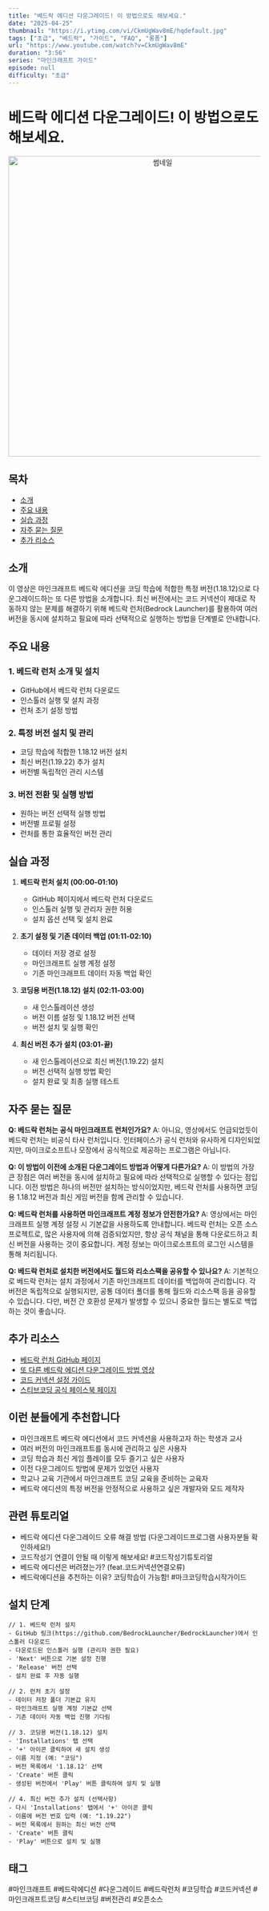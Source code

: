 ```yaml
---
title: "베드락 에디션 다운그레이드! 이 방법으로도 해보세요."
date: "2025-04-25"
thumbnail: "https://i.ytimg.com/vi/CkmUgWav8mE/hqdefault.jpg"
tags: ["초급", "베드락", "가이드", "FAQ", "롱폼"]
url: "https://www.youtube.com/watch?v=CkmUgWav8mE"
duration: "3:56"
series: "마인크래프트 가이드"
episode: null
difficulty: "초급"
---
```


# 베드락 에디션 다운그레이드! 이 방법으로도 해보세요.

<div align="center">
<img src="https://i.ytimg.com/vi/CkmUgWav8mE/hqdefault.jpg" alt="썸네일" width="600"/>
</div>

## 목차
- [소개](#소개)
- [주요 내용](#주요-내용)
- [실습 과정](#실습-과정)
- [자주 묻는 질문](#자주-묻는-질문)
- [추가 리소스](#추가-리소스)

## 소개
이 영상은 마인크래프트 베드락 에디션을 코딩 학습에 적합한 특정 버전(1.18.12)으로 다운그레이드하는 또 다른 방법을 소개합니다. 최신 버전에서는 코드 커넥션이 제대로 작동하지 않는 문제를 해결하기 위해 베드락 런처(Bedrock Launcher)를 활용하여 여러 버전을 동시에 설치하고 필요에 따라 선택적으로 실행하는 방법을 단계별로 안내합니다.

## 주요 내용

### 1. 베드락 런처 소개 및 설치
- GitHub에서 베드락 런처 다운로드
- 인스톨러 실행 및 설치 과정
- 런처 초기 설정 방법

### 2. 특정 버전 설치 및 관리
- 코딩 학습에 적합한 1.18.12 버전 설치
- 최신 버전(1.19.22) 추가 설치
- 버전별 독립적인 관리 시스템

### 3. 버전 전환 및 실행 방법
- 원하는 버전 선택적 실행 방법
- 버전별 프로필 설정
- 런처를 통한 효율적인 버전 관리

## 실습 과정

1. **베드락 런처 설치 (00:00-01:10)**
   - GitHub 페이지에서 베드락 런처 다운로드
   - 인스톨러 실행 및 관리자 권한 허용
   - 설치 옵션 선택 및 설치 완료

2. **초기 설정 및 기존 데이터 백업 (01:11-02:10)**
   - 데이터 저장 경로 설정
   - 마인크래프트 실행 계정 설정
   - 기존 마인크래프트 데이터 자동 백업 확인

3. **코딩용 버전(1.18.12) 설치 (02:11-03:00)**
   - 새 인스톨레이션 생성
   - 버전 이름 설정 및 1.18.12 버전 선택
   - 버전 설치 및 실행 확인

4. **최신 버전 추가 설치 (03:01-끝)**
   - 새 인스톨레이션으로 최신 버전(1.19.22) 설치
   - 버전 선택적 실행 방법 확인
   - 설치 완료 및 최종 실행 테스트

## 자주 묻는 질문

**Q: 베드락 런처는 공식 마인크래프트 런처인가요?**
A: 아니요, 영상에서도 언급되었듯이 베드락 런처는 비공식 타사 런처입니다. 인터페이스가 공식 런처와 유사하게 디자인되었지만, 마이크로소프트나 모장에서 공식적으로 제공하는 프로그램은 아닙니다.

**Q: 이 방법이 이전에 소개된 다운그레이드 방법과 어떻게 다른가요?**
A: 이 방법의 가장 큰 장점은 여러 버전을 동시에 설치하고 필요에 따라 선택적으로 실행할 수 있다는 점입니다. 이전 방법은 하나의 버전만 설치하는 방식이었지만, 베드락 런처를 사용하면 코딩용 1.18.12 버전과 최신 게임 버전을 함께 관리할 수 있습니다.

**Q: 베드락 런처를 사용하면 마인크래프트 계정 정보가 안전한가요?**
A: 영상에서는 마인크래프트 실행 계정 설정 시 기본값을 사용하도록 안내합니다. 베드락 런처는 오픈 소스 프로젝트로, 많은 사용자에 의해 검증되었지만, 항상 공식 채널을 통해 다운로드하고 최신 버전을 사용하는 것이 중요합니다. 계정 정보는 마이크로소프트의 로그인 시스템을 통해 처리됩니다.

**Q: 베드락 런처로 설치한 버전에서도 월드와 리소스팩을 공유할 수 있나요?**
A: 기본적으로 베드락 런처는 설치 과정에서 기존 마인크래프트 데이터를 백업하여 관리합니다. 각 버전은 독립적으로 실행되지만, 공통 데이터 폴더를 통해 월드와 리소스팩 등을 공유할 수 있습니다. 다만, 버전 간 호환성 문제가 발생할 수 있으니 중요한 월드는 별도로 백업하는 것이 좋습니다.

## 추가 리소스
- [베드락 런처 GitHub 페이지](https://github.com/BedrockLauncher/BedrockLauncher)
- [또 다른 베드락 에디션 다운그레이드 방법 영상](https://youtu.be/63tjza72LTI)
- [코드 커넥션 설정 가이드](https://education.minecraft.net/ko-kr/support/code-connection)
- [스티브코딩 공식 페이스북 페이지](https://www.facebook.com/stvcoding/)

## 이런 분들에게 추천합니다
- 마인크래프트 베드락 에디션에서 코드 커넥션을 사용하고자 하는 학생과 교사
- 여러 버전의 마인크래프트를 동시에 관리하고 싶은 사용자
- 코딩 학습과 최신 게임 플레이를 모두 즐기고 싶은 사용자
- 이전 다운그레이드 방법에 문제가 있었던 사용자
- 학교나 교육 기관에서 마인크래프트 코딩 교육을 준비하는 교육자
- 베드락 에디션의 특정 버전을 안정적으로 사용하고 싶은 개발자와 모드 제작자

## 관련 튜토리얼
- 베드락 에디션 다운그레이드 오류 해결 방법 (다운그레이드프로그램 사용자분들 확인하세요!)
- 코드작성기 연결이 안될 때 이렇게 해보세요! #코드작성기튜토리얼
- 베드락 에디션은 버려졌는가? (feat.코드커넥션연결오류)
- 베드락에디션을 추천하는 이유? 코딩학습이 가능함! #마크코딩학습시작가이드

## 설치 단계
```
// 1. 베드락 런처 설치
- GitHub 링크(https://github.com/BedrockLauncher/BedrockLauncher)에서 인스톨러 다운로드
- 다운로드된 인스톨러 실행 (관리자 권한 필요)
- 'Next' 버튼으로 기본 설정 진행
- 'Release' 버전 선택
- 설치 완료 후 자동 실행

// 2. 런처 초기 설정
- 데이터 저장 폴더 기본값 유지
- 마인크래프트 실행 계정 기본값 선택
- 기존 데이터 자동 백업 진행 기다림

// 3. 코딩용 버전(1.18.12) 설치
- 'Installations' 탭 선택
- '+' 아이콘 클릭하여 새 설치 생성
- 이름 지정 (예: "코딩")
- 버전 목록에서 '1.18.12' 선택
- 'Create' 버튼 클릭
- 생성된 버전에서 'Play' 버튼 클릭하여 설치 및 실행

// 4. 최신 버전 추가 설치 (선택사항)
- 다시 'Installations' 탭에서 '+' 아이콘 클릭
- 이름에 버전 번호 입력 (예: "1.19.22")
- 버전 목록에서 원하는 최신 버전 선택
- 'Create' 버튼 클릭
- 'Play' 버튼으로 설치 및 실행
```

## 태그
#마인크래프트 #베드락에디션 #다운그레이드 #베드락런처 #코딩학습 #코드커넥션 #마인크래프트코딩 #스티브코딩 #버전관리 #오픈소스
